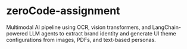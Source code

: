 # zeroCode-assignment
Multimodal AI pipeline using OCR, vision transformers, and LangChain-powered LLM agents to extract brand identity and generate UI theme configurations from images, PDFs, and text-based personas.
